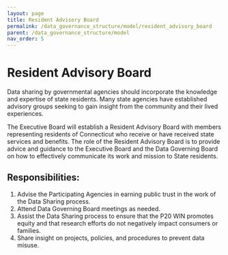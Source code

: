 ```yaml
---
layout: page
title: Resident Advisory Board
permalink: /data_governance_structure/model/resident_advisory_board
parent: /data_governance_structure/model
nav_order: 5
---
```


# Resident Advisory Board

Data sharing by governmental agencies should incorporate the knowledge and expertise of state residents. Many state agencies have established advisory groups seeking to gain insight from the community and their lived experiences.  

The Executive Board will establish a Resident Advisory Board with members representing residents of Connecticut who receive or have received state services and benefits. The role of the Resident Advisory Board is to provide advice and guidance to the Executive Board and the Data Governing Board on how to effectively communicate its work and mission to State residents.  

## Responsibilities:

1. Advise the Participating Agencies in earning public trust in the work of the Data Sharing process.  
2. Attend Data Governing Board meetings as needed.  
3. Assist the Data Sharing process to ensure that the P20 WIN promotes equity and that research efforts do not negatively impact consumers or families.  
4. Share insight on projects, policies, and procedures to prevent data misuse.  
